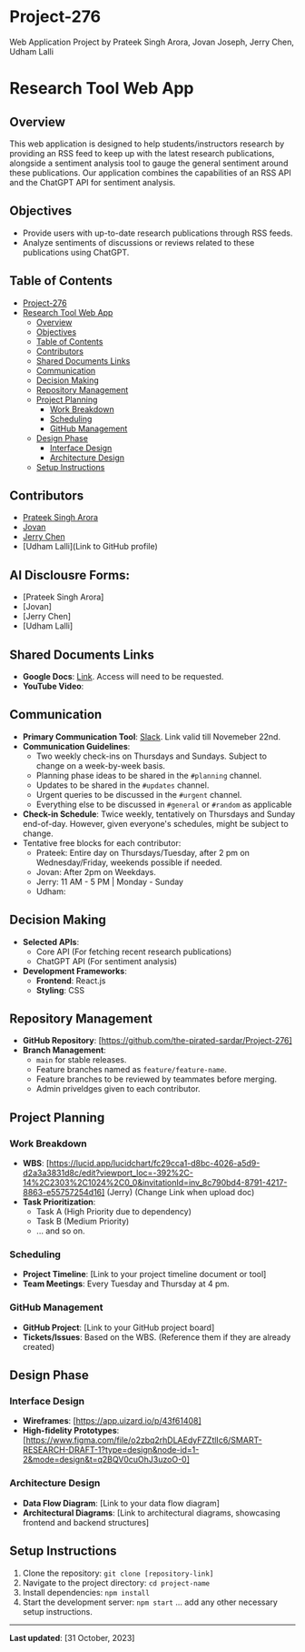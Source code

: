 # Project-276
Web Application Project by Prateek Singh Arora, Jovan Joseph, Jerry Chen, Udham Lalli

# Research Tool Web App

## Overview
This web application is designed to help students/instructors research by providing an RSS feed to keep up with the latest research publications, alongside a sentiment analysis tool to gauge the general sentiment around these publications. Our application combines the capabilities of an RSS API and the ChatGPT API for sentiment analysis.

## Objectives
- Provide users with up-to-date research publications through RSS feeds.
- Analyze sentiments of discussions or reviews related to these publications using ChatGPT.

## Table of Contents
- [Project-276](#project-276)
- [Research Tool Web App](#research-tool-web-app)
  - [Overview](#overview)
  - [Objectives](#objectives)
  - [Table of Contents](#table-of-contents)
  - [Contributors](#contributors)
  - [Shared Documents Links](#shared-documents-links)
  - [Communication](#communication)
  - [Decision Making](#decision-making)
  - [Repository Management](#repository-management)
  - [Project Planning](#project-planning)
    - [Work Breakdown](#work-breakdown)
    - [Scheduling](#scheduling)
    - [GitHub Management](#github-management)
  - [Design Phase](#design-phase)
    - [Interface Design](#interface-design)
    - [Architecture Design](#architecture-design)
  - [Setup Instructions](#setup-instructions)

## Contributors
- [Prateek Singh Arora](https://github.com/the-pirated-sardar)
- [Jovan](https://github.com/Jovan-Beas)
- [Jerry Chen](https://github.com/jchen-sfu)
- [Udham Lalli](Link to GitHub profile)

## AI Disclousre Forms:
- [Prateek Singh Arora]
- [Jovan]
- [Jerry Chen]
- [Udham Lalli]

## Shared Documents Links
- **Google Docs**: [Link](https://docs.google.com/document/d/1y8AEWyzAuIrlz61OJoMNexjp9WL8iy9tKR_iihNczL0/edit?usp=sharing). Access will need to be requested.
- **YouTube Video**: 

## Communication
- **Primary Communication Tool**: [Slack](https://join.slack.com/t/1sky/shared_invite/zt-25il5e411-3GpIEnuetqEDvyNGVJhxSg). Link valid till Novemeber 22nd.
- **Communication Guidelines**: 
  - Two weekly check-ins on Thursdays and Sundays. Subject to change on a week-by-week basis.
  - Planning phase ideas to be shared in the `#planning` channel. 
  - Updates to be shared in the `#updates` channel.
  - Urgent queries to be discussed in the `#urgent` channel.
  - Everything else to be discussed in `#general` or `#random` as applicable
- **Check-in Schedule**: Twice weekly, tentatively on Thursdays and Sunday end-of-day. However, given everyone's schedules, might be subject to change.
- Tentative free blocks for each contributor:
  - Prateek: Entire day on Thursdays/Tuesday, after 2 pm on Wednesday/Friday, weekends possible if needed.
  - Jovan: After 2pm on Weekdays.
  - Jerry: 11 AM - 5 PM | Monday - Sunday
  - Udham: 

## Decision Making
- **Selected APIs**:
  - Core API (For fetching recent research publications)
  - ChatGPT API (For sentiment analysis)
- **Development Frameworks**:
  - **Frontend**: React.js
  - **Styling**: CSS

## Repository Management
- **GitHub Repository**: [https://github.com/the-pirated-sardar/Project-276]
- **Branch Management**: 
  - `main` for stable releases.
  - Feature branches named as `feature/feature-name`.
  - Feature branches to be reviewed by teammates before merging.
  - Admin priveldges given to each contributor.

## Project Planning
### Work Breakdown
- **WBS**: [https://lucid.app/lucidchart/fc29cca1-d8bc-4026-a5d9-d2a3a3831d8c/edit?viewport_loc=-392%2C-14%2C2303%2C1024%2C0_0&invitationId=inv_8c790bd4-8791-4217-8863-e55757254d16] (Jerry) (Change Link when upload doc)
- **Task Prioritization**:
  - Task A (High Priority due to dependency)
  - Task B (Medium Priority)
  - ... and so on.

### Scheduling
- **Project Timeline**: [Link to your project timeline document or tool]
- **Team Meetings**: Every Tuesday and Thursday at 4 pm.

### GitHub Management
- **GitHub Project**: [Link to your GitHub project board]
- **Tickets/Issues**: Based on the WBS. (Reference them if they are already created)

## Design Phase
### Interface Design
- **Wireframes**: [https://app.uizard.io/p/43f61408]
- **High-fidelity Prototypes**: [https://www.figma.com/file/o2zbq2rhDLAEdyFZZtlIc6/SMART-RESEARCH-DRAFT-1?type=design&node-id=1-2&mode=design&t=q2BQV0cuOhJ3uzoO-0]

### Architecture Design
- **Data Flow Diagram**: [Link to your data flow diagram]
- **Architectural Diagrams**: [Link to architectural diagrams, showcasing frontend and backend structures]

## Setup Instructions
1. Clone the repository: `git clone [repository-link]`
2. Navigate to the project directory: `cd project-name`
3. Install dependencies: `npm install`
4. Start the development server: `npm start`
... add any other necessary setup instructions.

---

**Last updated**: [31 October, 2023]
